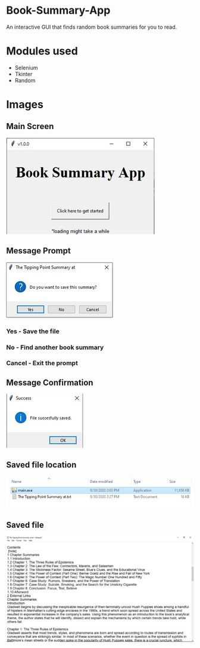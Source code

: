 # Book-Summary-App
An interactive GUI that finds random book summaries for you to read.  

# Modules used
* Selenium
* Tkinter
* Random

# Images

## Main Screen
![](https://github.com/Sakaar-Sen/Book-Summary-App/blob/master/images/book01.JPG)

## Message Prompt
![](https://github.com/Sakaar-Sen/Book-Summary-App/blob/master/images/book02.JPG)

### Yes - Save the file
### No - Find another book summary
### Cancel - Exit the prompt


## Message Confirmation
![](https://github.com/Sakaar-Sen/Book-Summary-App/blob/master/images/book03.JPG)




## Saved file location
![](https://github.com/Sakaar-Sen/Book-Summary-App/blob/master/images/book04.JPG)

## Saved file
![](https://github.com/Sakaar-Sen/Book-Summary-App/blob/master/images/book05.JPG)

